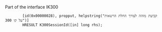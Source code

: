 Part of the interface IK300
```
        [id(0x00000028), propput, helpstring("קביעת מזהה לצורך החלת הרשאות על קו 300")]
        HRESULT K300SessionId([in] long rhs);
```